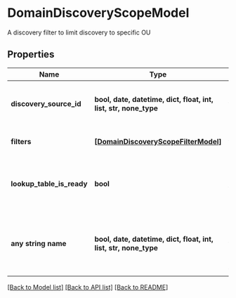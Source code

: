 # DomainDiscoveryScopeModel

A discovery filter to limit discovery to specific OU

## Properties
Name | Type | Description | Notes
------------ | ------------- | ------------- | -------------
**discovery_source_id** | **bool, date, datetime, dict, float, int, list, str, none_type** | The Secret Server ID of the discovery soure | [optional] 
**filters** | [**[DomainDiscoveryScopeFilterModel]**](DomainDiscoveryScopeFilterModel.md) | A list of filter memebers | [optional] 
**lookup_table_is_ready** | **bool** | Is the look up table ready for the discovery source | [optional] 
**any string name** | **bool, date, datetime, dict, float, int, list, str, none_type** | any string name can be used but the value must be the correct type | [optional]

[[Back to Model list]](../README.md#documentation-for-models) [[Back to API list]](../README.md#documentation-for-api-endpoints) [[Back to README]](../README.md)


